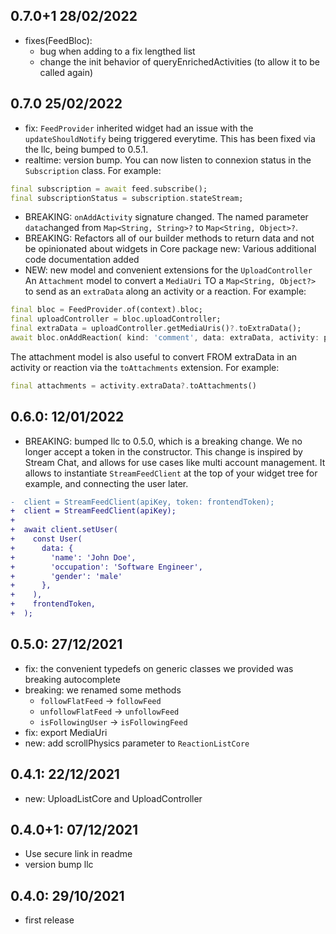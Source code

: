 ## 0.7.0+1 28/02/2022

- fixes(FeedBloc): 
  - bug when adding to a fix lengthed list
  - change the init behavior of queryEnrichedActivities (to allow it to be called again)

## 0.7.0 25/02/2022

- fix: `FeedProvider` inherited widget had an issue with the `updateShouldNotify` being triggered everytime. This has been fixed via the llc, being bumped to 0.5.1.
- realtime: version bump. You can now listen to connexion status in the `Subscription` class. For example:
```dart
final subscription = await feed.subscribe();
final subscriptionStatus = subscription.stateStream;
```
- BREAKING: `onAddActivity` signature changed. The named parameter `data`changed from `Map<String, String>?` to `Map<String, Object>?`.
- BREAKING: Refactors all of our builder methods to return data and not be opinionated about widgets in Core package
new: Various additional code documentation added
- NEW: new model and convenient extensions for the `UploadController`
An `Attachment` model to convert a `MediaUri` TO a `Map<String, Object?>` to send as an
`extraData` along an activity or a reaction. For example:
```dart
final bloc = FeedProvider.of(context).bloc;
final uploadController = bloc.uploadController;
final extraData = uploadController.getMediaUris()?.toExtraData();
await bloc.onAddReaction( kind: 'comment', data: extraData, activity: parentActivity, feedGroup: feedGroup );
```
The attachment model is also useful to convert FROM extraData in an activity or reaction via the `toAttachments` extension. For example:
```dart
final attachments = activity.extraData?.toAttachments()
```

## 0.6.0: 12/01/2022

- BREAKING: bumped llc to 0.5.0, which is a breaking change. We no longer accept a token in the constructor. This change is inspired by Stream Chat, and allows for use cases like multi account management. It allows to instantiate `StreamFeedClient` at the top of your widget tree for example, and connecting the user later.
  
```diff
-  client = StreamFeedClient(apiKey, token: frontendToken);
+  client = StreamFeedClient(apiKey);
+
+  await client.setUser(
+    const User(
+      data: {
+        'name': 'John Doe',
+        'occupation': 'Software Engineer',
+        'gender': 'male'
+      },
+    ),
+    frontendToken,
+  );
```

## 0.5.0: 27/12/2021

- fix: the convenient typedefs on generic classes we provided was breaking autocomplete
- breaking: we renamed some methods
  - `followFlatFeed` -> `followFeed`
  - `unfollowFlatFeed` -> `unfollowFeed`
  - `isFollowingUser` -> `isFollowingFeed`
- fix: export MediaUri
- new: add scrollPhysics parameter to `ReactionListCore`
  
## 0.4.1: 22/12/2021

- new: UploadListCore and UploadController

## 0.4.0+1: 07/12/2021

- Use secure link in readme
- version bump llc

## 0.4.0: 29/10/2021

- first release
